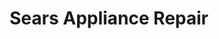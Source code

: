 ---
title: "Sears Appliance Repair"
url: /twin-falls/sears-appliance-repair/
shop: Haushaltsgeräte
---